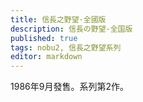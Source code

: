```yaml
---
title: 信長之野望·全國版
description: 信長の野望·全国版
published: true
tags: nobu2, 信長之野望系列
editor: markdown
---
```


1986年9月發售。系列第2作。

